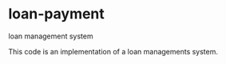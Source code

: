 # loan-payment
loan management system

This code is an implementation of a loan managements system.
